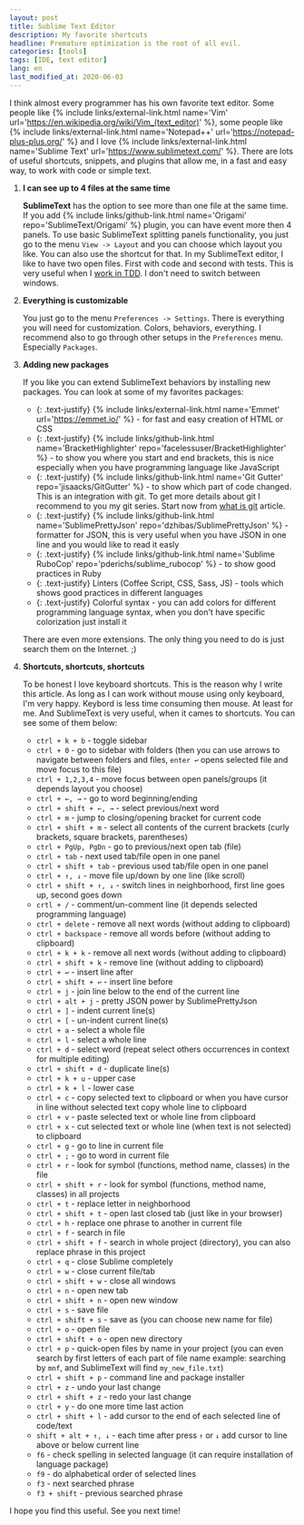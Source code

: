 ```yaml
---
layout: post
title: Sublime Text Editor
description: My favorite shortcuts
headline: Premature optimization is the root of all evil.
categories: [tools]
tags: [IDE, text editor]
lang: en
last_modified_at: 2020-06-03
---
```


I think almost every programmer has his own favorite text editor. Some people like
{% include links/external-link.html name='Vim' url='https://en.wikipedia.org/wiki/Vim_(text_editor)' %},
some people like
{% include links/external-link.html name='Notepad++' url='https://notepad-plus-plus.org/' %}
and I love
{% include links/external-link.html name='Sublime Text' url='https://www.sublimetext.com/' %}.
There are lots of useful shortcuts, snippets, and plugins that allow me, in a fast and easy way, to work with code or simple text.

1. **I can see up to 4 files at the same time**

    **SublimeText** has the option to see more than one file at the same time. If you add {% include links/github-link.html name='Origami' repo='SublimeText/Origami' %} plugin, you can have event more then 4 panels. To use basic SublimeText splitting panels functionality, you just go to the menu `View -> Layout` and you can choose which layout you like. You can also use the shortcut for that. In my SublimeText editor, I like to have two open files. First with code and second with tests. This is very useful when I <a href='{{ site.baseurl }}/tdd-basic' title='Test-Driven Development how to start?'>work in TDD</a>. I don't need to switch between windows.

2. **Everything is customizable**

    You just go to the menu `Preferences -> Settings`. There is everything you will need for customization. Colors, behaviors, everything. I recommend also to go through other setups in the `Preferences` menu. Especially `Packages`.

3. **Adding new packages**

    If you like you can extend SublimeText behaviors by installing new packages. You can look at some of my favorites packages:
    - {: .text-justify} {% include links/external-link.html name='Emmet' url='https://emmet.io/' %} - for fast and easy creation of HTML or CSS
    - {: .text-justify} {% include links/github-link.html name='BracketHighlighter' repo='facelessuser/BracketHighlighter' %} - to show you where you start and end brackets, this is nice especially when you have programming language like JavaScript
    - {: .text-justify} {% include links/github-link.html name='Git Gutter' repo='jisaacks/GitGutter' %} - to show which part of code changed. This is an integration with git. To get more details about git I recommend to you my git series. Start now from <a href='{{ site.baseurl }}/what-is-git' title='Why we use git?'>what is git</a> article.
    - {: .text-justify} {% include links/github-link.html name='SublimePrettyJson' repo='dzhibas/SublimePrettyJson' %} - formatter for JSON, this is very useful when you have JSON in one line and you would like to read it easly
    - {: .text-justify} {% include links/github-link.html name='Sublime RuboCop' repo='pderichs/sublime_rubocop' %} - to show good practices in Ruby
    - {: .text-justify} Linters (Coffee Script, CSS, Sass, JS) - tools which shows good practices in different languages
    - {: .text-justify} Colorful syntax - you can add colors for different programming language syntax, when you don't have specific colorization just install it

    There are even more extensions. The only thing you need to do is just search them on the Internet. ;)

4. **Shortcuts, shortcuts, shortcuts**

    To be honest I love keyboard shortcuts. This is the reason why I write this article. As long as I can work without mouse using only keyboard, I'm very happy. Keybord is less time consuming then mouse. At least for me. And SublimeText is very useful, when it cames to shortcuts. You can see some of them below:
    - `ctrl + k + b` - toggle sidebar
    - `ctrl + 0` - go to sidebar with folders (then you can use arrows to navigate between folders and files, `enter ↩` opens selected file and move focus to this file)
    - `ctrl + 1,2,3,4` - move focus between open panels/groups (it depends layout you choose)
    - `ctrl + ←, →` - go to word beginning/ending
    - `ctrl + shift + ←, →` - select previous/next word
    - `ctrl + m` - jump to closing/opening bracket for current code
    - `ctrl + shift + m` - select all contents of the current brackets (curly brackets, square brackets, parentheses)
    - `ctrl + PgUp, PgDn` - go to previous/next open tab (file)
    - `ctrl + tab` - next used tab/file open in one panel
    - `ctrl + shift + tab` - previous used tab/file open in one panel
    - `ctrl + ↑, ↓` -  move file up/down by one line (like scroll)
    - `ctrl + shift + ↑, ↓` - switch lines in neighborhood, first line goes up, second goes down
    - `crtl + /` - comment/un-comment line (it depends selected programming language)
    - `ctrl + delete` - remove all next words (without adding to clipboard)
    - `ctrl + backspace` - remove all words before (without adding to clipboard)
    - `ctrl + k + k` - remove all next words (without adding to clipboard)
    - `ctrl + shift + k` - remove line (without adding to clipboard)
    - `ctrl + ↩` - insert line after
    - `ctrl + shift + ↩` - insert line before
    - `ctrl + j` - join line below to the end of the current line
    - `ctrl + alt + j` - pretty JSON power by SublimePrettyJson
    - `ctrl + ]` - indent current line(s)
    - `ctrl + [` - un-indent current line(s)
    - `ctrl + a` - select a whole file
    - `ctrl + l` - select a whole line
    - `ctrl + d` - select word (repeat select others occurrences in context for multiple editing)
    - `ctrl + shift + d` - duplicate line(s)
    - `ctrl + k + u` - upper case
    - `ctrl + k + l` - lower case
    - `ctrl + c` - copy selected text to clipboard or when you have cursor in line without selected text copy whole line to clipboard
    - `ctrl + v` - paste selected text or whole line from clipboard
    - `ctrl + x` - cut selected text or whole line (when text is not selected) to clipboard
    - `ctrl + g` - go to line in current file
    - `ctrl + ;` - go to word in current file
    - `ctrl + r` - look for symbol (functions, method name, classes) in the file
    - `ctrl + shift + r` - look for symbol (functions, method name, classes) in all projects
    - `ctrl + t` - replace letter in neighborhood
    - `ctrl + shift + t` - open last closed tab (just like in your browser)
    - `ctrl + h` - replace one phrase to another in current file
    - `ctrl + f` - search in file
    - `ctrl + shift + f` - search in whole project (directory), you can also replace phrase in this project
    - `ctrl + q` - close Sublime completely
    - `ctrl + w` - close current file/tab
    - `ctrl + shift + w` - close all windows
    - `ctrl + n` - open new tab
    - `ctrl + shift + n` - open new window
    - `ctrl + s` -  save file
    - `ctrl + shift + s` - save as (you can choose new name for file)
    - `ctrl + o` - open file
    - `ctrl + shift + o` - open new directory
    - `ctrl + p` - quick-open files by name in your project (you can even search by first letters of each part of file name example: searching by `mnf`, and SublimeText will find `my_new_file.txt`)
    - `ctrl + shift + p` - command line and package installer
    - `ctrl + z` - undo your last change
    - `ctrl + shift + z` - redo your last change
    - `ctrl + y` - do one more time last action
    - `ctrl + shift + l` - add cursor to the end of each selected line of code/text
    - `shift + alt + ↑, ↓` - each time after press `↑` or `↓` add cursor to line above or below current line
    - `f6` - check spelling in selected language (it can require installation of language package)
    - `f9` - do alphabetical order of selected lines
    - `f3` - next searched phrase
    - `f3 + shift` - previous searched phrase

I hope you find this useful. See you next time!
